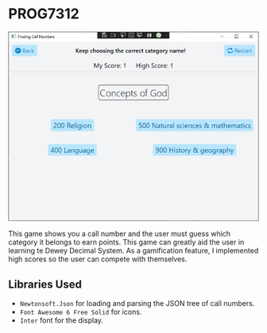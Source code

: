 # PROG7312

![Screenshot](screenshot.png)

This game shows you a call number and the user must guess which category it belongs to earn points.
This game can greatly aid the user in learning te Dewey Decimal System.
As a gamification feature, I implemented high scores so the user can compete with themselves.

## Libraries Used
- `Newtonsoft.Json` for loading and parsing the JSON tree of call numbers.
- `Font Awesome 6 Free Solid` for icons.
- `Inter` font for the display.